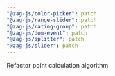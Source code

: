 ```yaml
---
"@zag-js/color-picker": patch
"@zag-js/range-slider": patch
"@zag-js/rating-group": patch
"@zag-js/dom-event": patch
"@zag-js/splitter": patch
"@zag-js/slider": patch
---
```


Refactor point calculation algorithm
